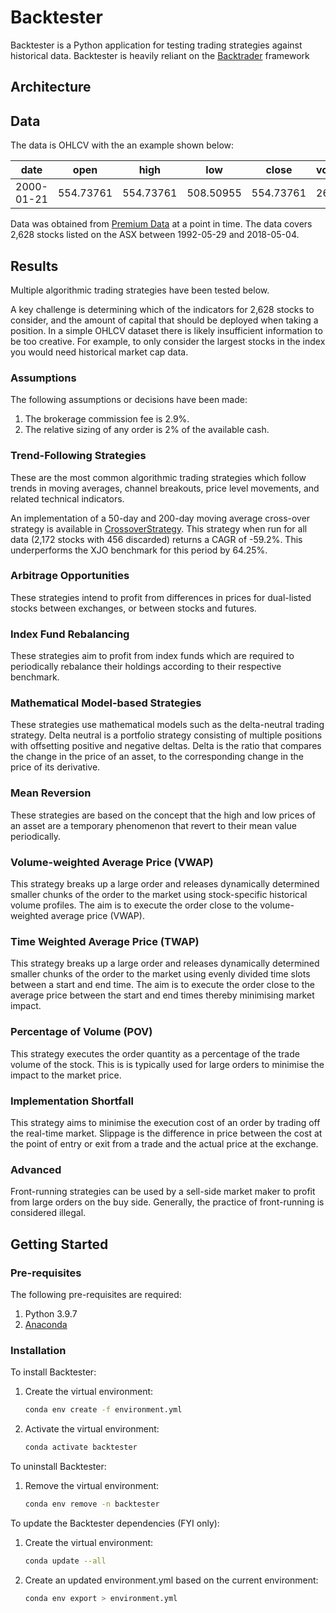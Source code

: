 # Backtester

Backtester is a Python application for testing trading strategies against historical data. Backtester is heavily reliant on the [Backtrader](https://github.com/mementum/backtrader) framework

## Architecture

## Data

The data is OHLCV with the an example shown below:

| date       | open      | high      | low       | close     | volume | ticker |
|------------|-----------|-----------|-----------|-----------|--------|--------|
| 2000-01-21 | 554.73761 | 554.73761 | 508.50955 | 554.73761 | 26     | ZNT    |

Data was obtained from [Premium Data](https://www.premiumdata.net/products/premiumdata/asxhistorical.php) at a point in time. The data covers 2,628 stocks listed on the ASX between 1992-05-29 and 2018-05-04.

## Results

Multiple algorithmic trading strategies have been tested below.

A key challenge is determining which of the indicators for 2,628 stocks to consider, and the amount of capital that should be deployed when taking a position. In a simple OHLCV dataset there is likely insufficient information to be too creative. For example, to only consider the largest stocks in the index you would need historical market cap data.

### Assumptions

The following assumptions or decisions have been made:

1. The brokerage commission fee is 2.9%.
2. The relative sizing of any order is 2% of the available cash.

### Trend-Following Strategies

These are the most common algorithmic trading strategies which follow trends in moving averages, channel breakouts, price level movements, and related technical indicators.

An implementation of a 50-day and 200-day moving average cross-over strategy is available in [CrossoverStrategy](CrossoverStrategy.py). This strategy when run for all data (2,172 stocks with 456 discarded) returns a CAGR of -59.2%. This underperforms the XJO benchmark for this period by 64.25%.

### Arbitrage Opportunities

These strategies intend to profit from differences in prices for dual-listed stocks between exchanges, or between stocks and futures.

### Index Fund Rebalancing

These strategies aim to profit from index funds which are required to periodically rebalance their holdings according to their respective benchmark.

### Mathematical Model-based Strategies

These strategies use mathematical models such as the delta-neutral trading strategy. Delta neutral is a portfolio strategy consisting of multiple positions with offsetting positive and negative deltas. Delta is the ratio that compares the change in the price of an asset, to the corresponding change in the price of its derivative. 

### Mean Reversion

These strategies are based on the concept that the high and low prices of an asset are a temporary phenomenon that revert to their mean value periodically.

### Volume-weighted Average Price (VWAP)

This strategy breaks up a large order and releases dynamically determined smaller chunks of the order to the market using stock-specific historical volume profiles. The aim is to execute the order close to the volume-weighted average price (VWAP).

### Time Weighted Average Price (TWAP)

This strategy breaks up a large order and releases dynamically determined smaller chunks of the order to the market using evenly divided time slots between a start and end time. The aim is to execute the order close to the average price between the start and end times thereby minimising market impact.

### Percentage of Volume (POV)

This strategy executes the order quantity as a percentage of the trade volume of the stock. This is is typically used for large orders to minimise the impact to the market price.

### Implementation Shortfall

This strategy aims to minimise the execution cost of an order by trading off the real-time market. Slippage is the difference in price between the cost at the point of entry or exit from a trade and the actual price at the exchange.

### Advanced

Front-running strategies can be used by a sell-side market maker to profit from large orders on the buy side. Generally, the practice of front-running is considered illegal.

## Getting Started

### Pre-requisites

The following pre-requisites are required:

1. Python 3.9.7
1. [Anaconda](https://www.anaconda.com/products/individual)

### Installation

To install Backtester:

1. Create the virtual environment:
    ```bash
    conda env create -f environment.yml
    ```

2. Activate the virtual environment:
    ```bash
    conda activate backtester
    ```

To uninstall Backtester:

1. Remove the virtual environment:
    ```bash
    conda env remove -n backtester
    ```

To update the Backtester dependencies (FYI only):

1. Create the virtual environment:
    ```bash
    conda update --all
    ```

1. Create an updated environment.yml based on the current environment:
    ```bash
    conda env export > environment.yml
    ```

